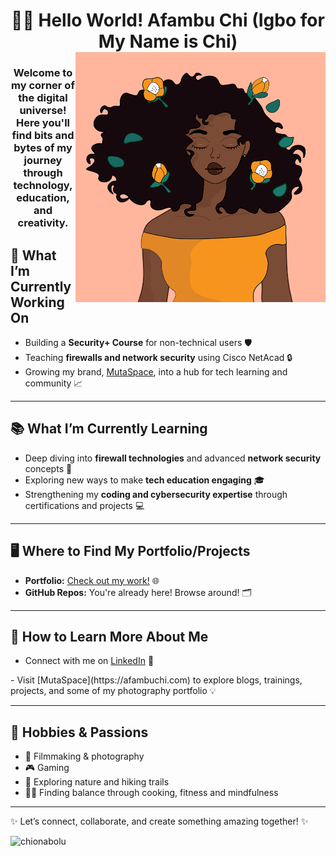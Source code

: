 <h1 align="center"> 👋🏽 Hello World! Afambu Chi (Igbo for My Name is Chi) <img align="right" alt="black girl magic" width="400" src="illustration gifs, minimal illustration, line illustration, gif, black girls, black girls illustration gif , minimal, sweater, gifs illustration, flower illustration gif, flowers, black girl illustration.gif"> </h1>
<h3 align="center"> Welcome to my corner of the digital universe! Here you'll find bits and bytes of my journey through technology, education, and creativity.
 </h3>



## 🌱 **What I’m Currently Working On**
- Building a **Security+ Course** for non-technical users 🛡️  
- Teaching **firewalls and network security** using Cisco NetAcad 🔒  
- Growing my brand, [MutaSpace](https://afambuchi.com), into a hub for tech learning and community 📈  

---

## 📚 **What I’m Currently Learning**
- Deep diving into **firewall technologies** and advanced **network security** concepts 🔐  
- Exploring new ways to make **tech education engaging** 🎓  
- Strengthening my **coding and cybersecurity expertise** through certifications and projects 💻  

---

## 🖥️ **Where to Find My Portfolio/Projects**
- **Portfolio:** [Check out my work!](https://afambuchi.com) 🌐  
- **GitHub Repos:** You're already here! Browse around! 🗂️  

---

## 🤝 **How to Learn More About Me**
- Connect with me on [LinkedIn](https://linkedin.com/in/chionabolu) 🌟  <p align="left">
</p>
- Visit [MutaSpace](https://afambuchi.com) to explore blogs, trainings, projects, and some of my photography portfolio 💡  

---

## 🎨 **Hobbies & Passions**
- 🎥 Filmmaking & photography 
- 🎮 Gaming
- 🌲 Exploring nature and hiking trails  
- 🧘‍♀️ Finding balance through cooking, fitness and mindfulness  

---

✨ Let’s connect, collaborate, and create something amazing together! ✨

<p><img align="left" src="https://github-readme-stats.vercel.app/api/top-langs?username=afambuchi&show_icons=true&locale=en&layout=compact" alt="chionabolu" /></p>
